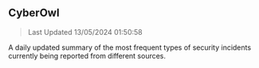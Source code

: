 ## CyberOwl 
> Last Updated 13/05/2024 01:50:58 


A daily updated summary of the most frequent types of security incidents currently being reported from different sources.

